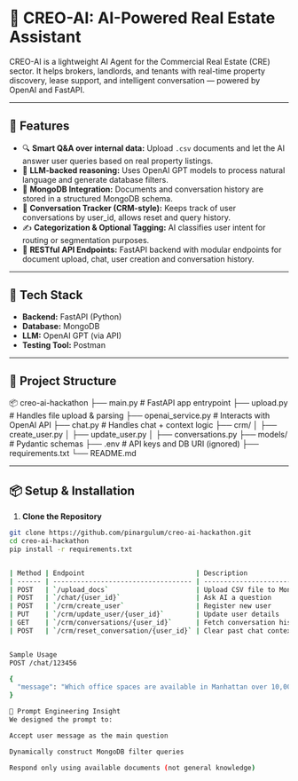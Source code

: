 # 🏢 CREO-AI: AI-Powered Real Estate Assistant

CREO-AI is a lightweight AI Agent for the Commercial Real Estate (CRE) sector. It helps brokers, landlords, and tenants with real-time property discovery, lease support, and intelligent conversation — powered by OpenAI and FastAPI.

---

## 🚀 Features

- 🔍 **Smart Q&A over internal data:** Upload `.csv` documents and let the AI answer user queries based on real property listings.
- 🧠 **LLM-backed reasoning:** Uses OpenAI GPT models to process natural language and generate database filters.
- 📂 **MongoDB Integration:** Documents and conversation history are stored in a structured MongoDB schema.
- 💬 **Conversation Tracker (CRM-style):** Keeps track of user conversations by user_id, allows reset and query history.
- ✍️ **Categorization & Optional Tagging:** AI classifies user intent for routing or segmentation purposes.
- 📌 **RESTful API Endpoints:** FastAPI backend with modular endpoints for document upload, chat, user creation and conversation history.

---

## 🧩 Tech Stack

- **Backend:** FastAPI (Python)
- **Database:** MongoDB
- **LLM:** OpenAI GPT (via API)
- **Testing Tool:** Postman

---

## 📁 Project Structure

📦 creo-ai-hackathon
├── main.py # FastAPI app entrypoint
├── upload.py # Handles file upload & parsing
├── openai_service.py # Interacts with OpenAI API
├── chat.py # Handles chat + context logic
├── crm/
│ ├── create_user.py
│ ├── update_user.py
│ ├── conversations.py
├── models/ # Pydantic schemas
├── .env # API keys and DB URI (ignored)
├── requirements.txt
└── README.md 


---

## 📦 Setup & Installation

1. **Clone the Repository**

```bash
git clone https://github.com/pinargulum/creo-ai-hackathon.git
cd creo-ai-hackathon
pip install -r requirements.txt


| Method | Endpoint                            | Description                |
| ------ | ----------------------------------- | -------------------------- |
| POST   | `/upload_docs`                      | Upload CSV file to MongoDB |
| POST   | `/chat/{user_id}`                   | Ask AI a question          |
| POST   | `/crm/create_user`                  | Register new user          |
| PUT    | `/crm/update_user/{user_id}`        | Update user details        |
| GET    | `/crm/conversations/{user_id}`      | Fetch conversation history |
| POST   | `/crm/reset_conversation/{user_id}` | Clear past chat context    |


Sample Usage
POST /chat/123456

{
  "message": "Which office spaces are available in Manhattan over 10,000 SF?"
}

🧠 Prompt Engineering Insight
We designed the prompt to:

Accept user message as the main question

Dynamically construct MongoDB filter queries

Respond only using available documents (not general knowledge)